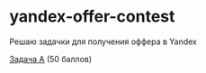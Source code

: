 # yandex-offer-contest
Решаю задачки для получения оффера в Yandex

<a href="./task_a.md">Задача A</a> (50 баллов)
